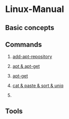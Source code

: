# Linux-Manual

## Basic concepts

## Commands

1. [add-apt-repository](./blog/add-apt-repository.md)

2. [apt & apt-get](./blog/apt-and-apt-get.md)

3. [apt-get](./blog/apt-get.md)

4. [cat & paste & sort & uniq](./blog/cat-paste-sort-uniq.md)

5. 

## Tools
